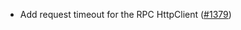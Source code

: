 - Add request timeout for the RPC HttpClient
  ([\#1379](https://github.com/informalsystems/tendermint-rs/issues/1379))
